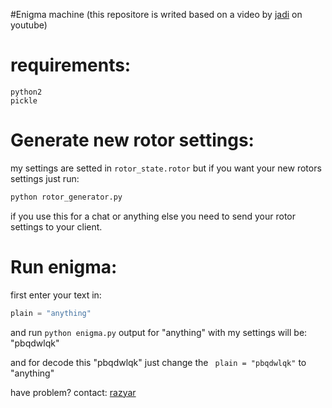 #Enigma machine
(this repositore is writed based on a video by [jadi](https://github.com/jadijadi) on youtube)

# requirements:

```
python2
pickle
```

# Generate new rotor settings:
my settings are setted in `rotor_state.rotor` but if you want your new rotors settings just run:
```bash
python rotor_generator.py
```
if you use this for a chat or anything else you need to send your rotor settings to your client.

# Run enigma: 
first enter your text in:
```python
plain = "anything"
```
and run `python enigma.py` output for "anything" with my settings will be: "pbqdwlqk"

and for decode this "pbqdwlqk" just change the ` plain = "pbqdwlqk"` to "anything"

have problem? contact: [razyar](https://khoderazyar.ir)
